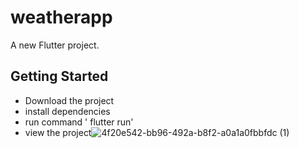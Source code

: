 # weatherapp

A new Flutter project.

## Getting Started

- Download the project 
- install dependencies 
-  run command ' flutter run'
-  view the project![4f20e542-bb96-492a-b8f2-a0a1a0fbbfdc (1)](https://user-images.githubusercontent.com/80770166/124328774-281aab80-db82-11eb-8171-f1c70ce991c6.jpeg)
